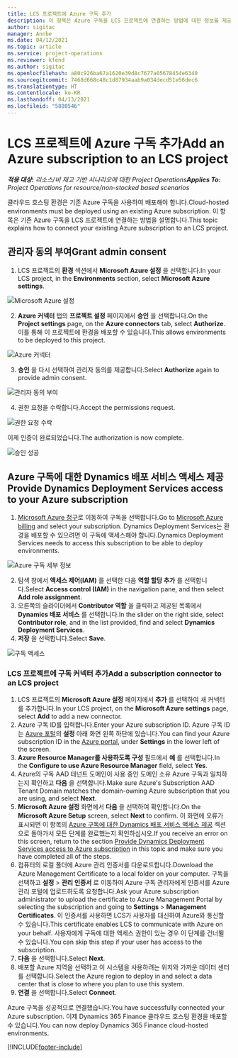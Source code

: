```yaml
---
title: LCS 프로젝트에 Azure 구독 추가
description: 이 항목은 Azure 구독을 LCS 프로젝트에 연결하는 방법에 대한 정보를 제공합니다.
author: sigitac
manager: Annbe
ms.date: 04/12/2021
ms.topic: article
ms.service: project-operations
ms.reviewer: kfend
ms.author: sigitac
ms.openlocfilehash: a80c926ba67a1620e39d8c7677a05678454e6340
ms.sourcegitcommit: 7468d668c48c1d87934aab9a034decd51e56dec6
ms.translationtype: HT
ms.contentlocale: ko-KR
ms.lasthandoff: 04/13/2021
ms.locfileid: "5880546"
---
```

# <a name="add-an-azure-subscription-to-an-lcs-project"></a><span data-ttu-id="85d2f-103">LCS 프로젝트에 Azure 구독 추가</span><span class="sxs-lookup"><span data-stu-id="85d2f-103">Add an Azure subscription to an LCS project</span></span>

<span data-ttu-id="85d2f-104">_**적용 대상:** 리소스/비 재고 기반 시나리오에 대한 Project Operations_</span><span class="sxs-lookup"><span data-stu-id="85d2f-104">_**Applies To:** Project Operations for resource/non-stocked based scenarios_</span></span>

<span data-ttu-id="85d2f-105">클라우드 호스팅 환경은 기존 Azure 구독을 사용하여 배포해야 합니다.</span><span class="sxs-lookup"><span data-stu-id="85d2f-105">Cloud-hosted environments must be deployed using an existing Azure subscription.</span></span> <span data-ttu-id="85d2f-106">이 항목은 기존 Azure 구독을 LCS 프로젝트에 연결하는 방법을 설명합니다.</span><span class="sxs-lookup"><span data-stu-id="85d2f-106">This topic explains how to connect your existing Azure subscription to an LCS project.</span></span> 

## <a name="grant-admin-consent"></a><span data-ttu-id="85d2f-107">관리자 동의 부여</span><span class="sxs-lookup"><span data-stu-id="85d2f-107">Grant admin consent</span></span>

1. <span data-ttu-id="85d2f-108">LCS 프로젝트의 **환경** 섹션에서 **Microsoft Azure 설정** 을 선택합니다.</span><span class="sxs-lookup"><span data-stu-id="85d2f-108">In your LCS project, in the **Environments** section, select **Microsoft Azure settings**.</span></span>

![Microsoft Azure 설정](./media/1MicrosoftAzureSettings.png)

2. <span data-ttu-id="85d2f-110">**Azure 커넥터** 탭의 **프로젝트 설정** 페이지에서 **승인** 을 선택합니다.</span><span class="sxs-lookup"><span data-stu-id="85d2f-110">On the **Project settings** page, on the **Azure connectors** tab, select **Authorize**.</span></span> <span data-ttu-id="85d2f-111">이를 통해 이 프로젝트에 환경을 배포할 수 있습니다.</span><span class="sxs-lookup"><span data-stu-id="85d2f-111">This allows environments to be deployed to this project.</span></span>

![Azure 커넥터](./media/2AzureConnectors.png)

3. <span data-ttu-id="85d2f-113">**승인** 을 다시 선택하여 관리자 동의를 제공합니다.</span><span class="sxs-lookup"><span data-stu-id="85d2f-113">Select **Authorize** again to provide admin consent.</span></span>

![관리자 동의 부여](./media/3GrantAdminConsent.png)

4. <span data-ttu-id="85d2f-115">권한 요청을 수락합니다.</span><span class="sxs-lookup"><span data-stu-id="85d2f-115">Accept the permissions request.</span></span>

![권한 요청 수락](./media/4AcceptPermissionRequest.png)

<span data-ttu-id="85d2f-117">이제 인증이 완료되었습니다.</span><span class="sxs-lookup"><span data-stu-id="85d2f-117">The authorization is now complete.</span></span> 

![승인 성공](./media/5AuthorizationComplete.png)

## <a name="provide-dynamics-deployment-services-access-to-your-azure-subscription"></a><a name="provide"></a><span data-ttu-id="85d2f-119">Azure 구독에 대한 Dynamics 배포 서비스 액세스 제공</span><span class="sxs-lookup"><span data-stu-id="85d2f-119">Provide Dynamics Deployment Services access to your Azure subscription</span></span>

1. <span data-ttu-id="85d2f-120">[Microsoft Azure 청구](https://portal.azure.com/#blade/Microsoft\_Azure\_Billing/SubscriptionsBlade)로 이동하여 구독을 선택합니다.</span><span class="sxs-lookup"><span data-stu-id="85d2f-120">Go to [Microsoft Azure billing](https://portal.azure.com/#blade/Microsoft\_Azure\_Billing/SubscriptionsBlade) and select your subscription.</span></span> <span data-ttu-id="85d2f-121">Dynamics Deployment Services는 환경을 배포할 수 있으려면 이 구독에 액세스해야 합니다.</span><span class="sxs-lookup"><span data-stu-id="85d2f-121">Dynamics Deployment Services needs to access this subscription to be able to deploy environments.</span></span>

![Azure 구독 세부 정보](./media/6AzureSubscription.png)

2. <span data-ttu-id="85d2f-123">탐색 창에서 **액세스 제어(IAM)** 를 선택한 다음 **역할 할당 추가** 를 선택합니다.</span><span class="sxs-lookup"><span data-stu-id="85d2f-123">Select **Access control (IAM)** in the navigation pane, and then select **Add role assignment**.</span></span>
3. <span data-ttu-id="85d2f-124">오른쪽의 슬라이더에서 **Contributor 역할** 을 클릭하고 제공된 목록에서 **Dynamics 배포 서비스** 를 선택합니다.</span><span class="sxs-lookup"><span data-stu-id="85d2f-124">In the slider on the right side, select **Contributor role**, and in the list provided, find and select **Dynamics Deployment Services**.</span></span> 
4. <span data-ttu-id="85d2f-125">**저장** 을 선택합니다.</span><span class="sxs-lookup"><span data-stu-id="85d2f-125">Select **Save**.</span></span>

![구독 액세스](./media/7SubscriptionAccess.png)

### <a name="add-a-subscription-connector-to-an-lcs-project"></a><span data-ttu-id="85d2f-127">LCS 프로젝트에 구독 커넥터 추가</span><span class="sxs-lookup"><span data-stu-id="85d2f-127">Add a subscription connector to an LCS project</span></span>

1. <span data-ttu-id="85d2f-128">LCS 프로젝트의 **Microsoft Azure 설정** 페이지에서 **추가** 를 선택하여 새 커넥터를 추가합니다.</span><span class="sxs-lookup"><span data-stu-id="85d2f-128">In your LCS project, on the **Microsoft Azure settings** page, select **Add** to add a new connector.</span></span>
2. <span data-ttu-id="85d2f-129">Azure 구독 ID를 입력합니다.</span><span class="sxs-lookup"><span data-stu-id="85d2f-129">Enter your Azure subscription ID.</span></span> <span data-ttu-id="85d2f-130">Azure 구독 ID는 [Azure 포털](https://ms.portal.azure.com/)의 **설정** 아래 화면 왼쪽 하단에 있습니다.</span><span class="sxs-lookup"><span data-stu-id="85d2f-130">You can find your Azure subscription ID in the [Azure portal](https://ms.portal.azure.com/), under  **Settings**  in the lower left of the screen.</span></span>
3. <span data-ttu-id="85d2f-131">**Azure Resource Manager를 사용하도록 구성** 필드에서 **예** 를 선택합니다.</span><span class="sxs-lookup"><span data-stu-id="85d2f-131">In the **Configure to use Azure Resource Manager** field, select **Yes**.</span></span>
4. <span data-ttu-id="85d2f-132">Azure의 구독 AAD 테넌트 도메인이 사용 중인 도메인 소유 Azure 구독과 일치하는지 확인하고 **다음** 을 선택합니다.</span><span class="sxs-lookup"><span data-stu-id="85d2f-132">Make sure Azure's Subscription AAD Tenant Domain matches the domain-owning Azure subscription that you are using, and select **Next**.</span></span>
5. <span data-ttu-id="85d2f-133">**Microsoft Azure 설정** 화면에서 **다음** 을 선택하여 확인합니다.</span><span class="sxs-lookup"><span data-stu-id="85d2f-133">On the **Microsoft Azure Setup** screen, select **Next** to confirm.</span></span> <span data-ttu-id="85d2f-134">이 화면에 오류가 표시되면 이 항목의 [Azure 구독에 대한 Dynamics 배포 서비스 액세스 제공](#provide) 섹션으로 돌아가서 모든 단계를 완료했는지 확인하십시오.</span><span class="sxs-lookup"><span data-stu-id="85d2f-134">If you receive an error on this screen, return to the section [Provide Dynamics Deployment Services access to Azure subscription](#provide) in this topic and make sure you have completed all of the steps.</span></span>
6. <span data-ttu-id="85d2f-135">컴퓨터의 로컬 폴더에 Azure 관리 인증서를 다운로드합니다.</span><span class="sxs-lookup"><span data-stu-id="85d2f-135">Download the Azure Management Certificate to a local folder on your computer.</span></span> <span data-ttu-id="85d2f-136">구독을 선택하고 **설정** > **관리 인증서** 로 이동하여 Azure 구독 관리자에게 인증서를 Azure 관리 포털에 업로드하도록 요청합니다.</span><span class="sxs-lookup"><span data-stu-id="85d2f-136">Ask your Azure subscription administrator to upload the certificate to Azure Management Portal by selecting the subscription and going to **Settings** > **Management Certificates**.</span></span> <span data-ttu-id="85d2f-137">이 인증서를 사용하면 LCS가 사용자를 대신하여 Azure와 통신할 수 있습니다.</span><span class="sxs-lookup"><span data-stu-id="85d2f-137">This certificate enables LCS to communicate with Azure on your behalf.</span></span> <span data-ttu-id="85d2f-138">사용자에게 구독에 대한 액세스 권한이 있는 경우 이 단계를 건너뛸 수 있습니다.</span><span class="sxs-lookup"><span data-stu-id="85d2f-138">You can skip this step if your user has access to the subscription.</span></span>
7. <span data-ttu-id="85d2f-139">**다음** 을 선택합니다.</span><span class="sxs-lookup"><span data-stu-id="85d2f-139">Select  **Next**.</span></span>
8. <span data-ttu-id="85d2f-140">배포할 Azure 지역을 선택하고 이 시스템을 사용하려는 위치와 가까운 데이터 센터를 선택합니다.</span><span class="sxs-lookup"><span data-stu-id="85d2f-140">Select the Azure region to deploy in and select a data center that is close to where you plan to use this system.</span></span>
9.  <span data-ttu-id="85d2f-141">**연결** 을 선택합니다.</span><span class="sxs-lookup"><span data-stu-id="85d2f-141">Select  **Connect**.</span></span>

<span data-ttu-id="85d2f-142">Azure 구독을 성공적으로 연결했습니다.</span><span class="sxs-lookup"><span data-stu-id="85d2f-142">You have successfully connected your Azure subscription.</span></span> <span data-ttu-id="85d2f-143">이제 Dynamics 365 Finance 클라우드 호스팅 환경을 배포할 수 있습니다.</span><span class="sxs-lookup"><span data-stu-id="85d2f-143">You can now deploy Dynamics 365 Finance cloud-hosted environments.</span></span>




[!INCLUDE[footer-include](../includes/footer-banner.md)]
